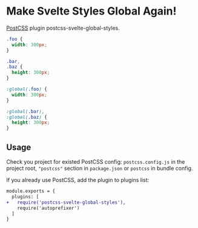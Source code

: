 # Make Svelte Styles Global Again!

[PostCSS] plugin postcss-svelte-global-styles.

[PostCSS]: https://github.com/HeadMad/postcss-svelte-global-styles

```css
.foo {
  width: 300px;
}

.bar,
.baz {
  height: 300px;
}
```

```css
:global(.foo) {
  width: 300px;
}

:global(.bar),
:global(.baz) {
  height: 300px;
}
```

## Usage

Check you project for existed PostCSS config: `postcss.config.js`
in the project root, `"postcss"` section in `package.json`
or `postcss` in bundle config.

If you already use PostCSS, add the plugin to plugins list:

```diff
module.exports = {
  plugins: [
+   require('postcss-svelte-global-styles'),
    require('autoprefixer')
  ]
}
```

